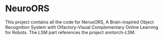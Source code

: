 # NeuroORS
This project contains all the code for NeruoORS, A Brain-inspired Object Recognition System with Olfactory-Visual Complementary Online Learning for Robots.
The LSM part references the project snntorch-LSM.
